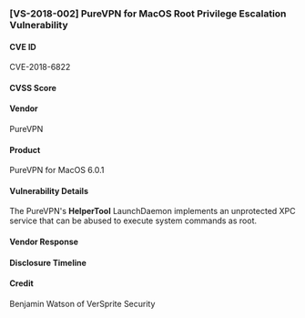 
### [VS-2018-002] PureVPN for MacOS Root Privilege Escalation Vulnerability

#### CVE ID
CVE-2018-6822

#### CVSS Score

#### Vendor
PureVPN

#### Product
PureVPN for MacOS 6.0.1

#### Vulnerability Details
The PureVPN's **HelperTool** LaunchDaemon implements an unprotected XPC service that can be abused to execute system commands as root.

#### Vendor Response
 
#### Disclosure Timeline


#### Credit
Benjamin Watson of VerSprite Security
